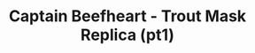 ---
title: Captain Beefheart - Trout Mask Replica (pt1)
guest: Gavin Crawford
number: 24
description: The long-awaited Captain Beefheart episode, recorded Dec 2013. Why the wait? Why the secrecy? Were the boys rehearsing in a barrel for almost 20 months? Why part 1? Will any of these questions be answered?
link-mp3: http://feeds.soundcloud.com/stream/222374620-radio4scotland-hmm-interesting-choice-ep24-captain-beefheart-trout-mask-replica-pt1.mp3
duration: "00:35:03"
byte-length: 84139209
pub-date: Fri, 04 Sep 2015 19:22:51 GMT
soundcloud-id: 222374620
---